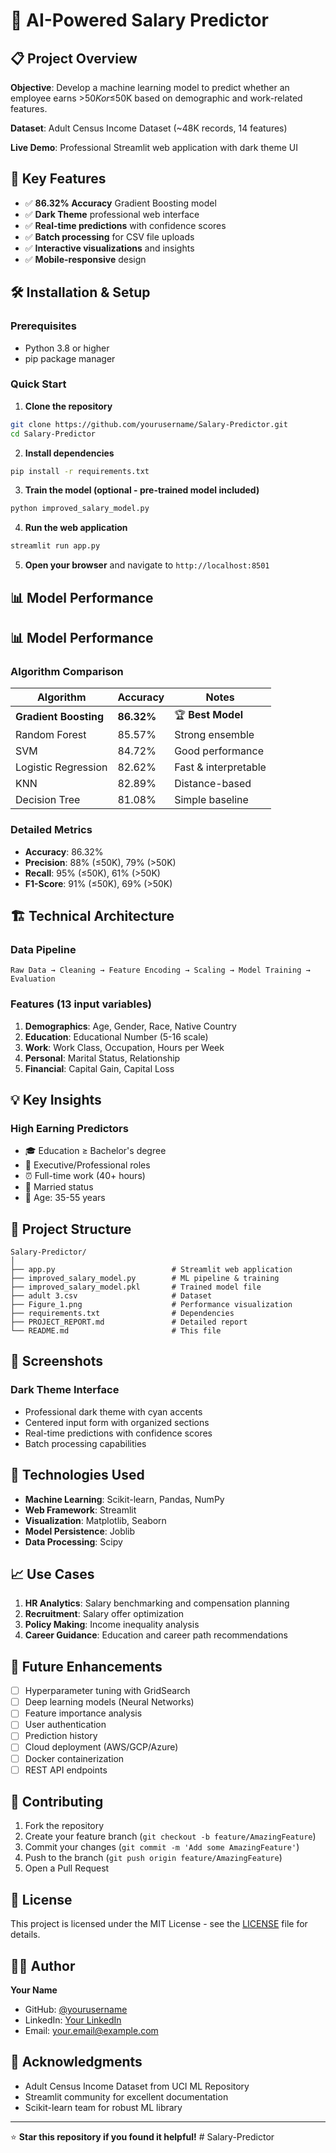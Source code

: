 # 🚀 AI-Powered Salary Predictor

## 📋 Project Overview

**Objective**: Develop a machine learning model to predict whether an employee earns >$50K or ≤$50K based on demographic and work-related features.

**Dataset**: Adult Census Income Dataset (~48K records, 14 features)

**Live Demo**: Professional Streamlit web application with dark theme UI

## 🎯 Key Features

- ✅ **86.32% Accuracy** Gradient Boosting model
- ✅ **Dark Theme** professional web interface
- ✅ **Real-time predictions** with confidence scores
- ✅ **Batch processing** for CSV file uploads
- ✅ **Interactive visualizations** and insights
- ✅ **Mobile-responsive** design

## 🛠️ Installation & Setup

### Prerequisites

- Python 3.8 or higher
- pip package manager

### Quick Start

1. **Clone the repository**
```bash
git clone https://github.com/yourusername/Salary-Predictor.git
cd Salary-Predictor
```

2. **Install dependencies**

```bash
pip install -r requirements.txt
```

3. **Train the model (optional - pre-trained model included)**

```bash
python improved_salary_model.py
```

4. **Run the web application**

```bash
streamlit run app.py
```

5. **Open your browser** and navigate to `http://localhost:8501`

## 📊 Model Performance

## 📊 Model Performance

### Algorithm Comparison

| Algorithm             | Accuracy   | Notes                |
| --------------------- | ---------- | -------------------- |
| **Gradient Boosting** | **86.32%** | 🏆 **Best Model**    |
| Random Forest         | 85.57%     | Strong ensemble      |
| SVM                   | 84.72%     | Good performance     |
| Logistic Regression   | 82.62%     | Fast & interpretable |
| KNN                   | 82.89%     | Distance-based       |
| Decision Tree         | 81.08%     | Simple baseline      |

### Detailed Metrics

- **Accuracy**: 86.32%
- **Precision**: 88% (≤50K), 79% (>50K)
- **Recall**: 95% (≤50K), 61% (>50K)
- **F1-Score**: 91% (≤50K), 69% (>50K)

## 🏗️ Technical Architecture

### Data Pipeline

```
Raw Data → Cleaning → Feature Encoding → Scaling → Model Training → Evaluation
```

### Features (13 input variables)

1. **Demographics**: Age, Gender, Race, Native Country
2. **Education**: Educational Number (5-16 scale)
3. **Work**: Work Class, Occupation, Hours per Week
4. **Personal**: Marital Status, Relationship
5. **Financial**: Capital Gain, Capital Loss

## 💡 Key Insights

### High Earning Predictors

- 🎓 Education ≥ Bachelor's degree
- 👔 Executive/Professional roles
- ⏰ Full-time work (40+ hours)
- 💍 Married status
- 🎂 Age: 35-55 years

## 📁 Project Structure

```
Salary-Predictor/
│
├── app.py                          # Streamlit web application
├── improved_salary_model.py        # ML pipeline & training
├── improved_salary_model.pkl       # Trained model file
├── adult 3.csv                     # Dataset
├── Figure_1.png                    # Performance visualization
├── requirements.txt                # Dependencies
├── PROJECT_REPORT.md               # Detailed report
└── README.md                       # This file
```

## 🎨 Screenshots

### Dark Theme Interface

- Professional dark theme with cyan accents
- Centered input form with organized sections
- Real-time predictions with confidence scores
- Batch processing capabilities

## 🔧 Technologies Used

- **Machine Learning**: Scikit-learn, Pandas, NumPy
- **Web Framework**: Streamlit
- **Visualization**: Matplotlib, Seaborn
- **Model Persistence**: Joblib
- **Data Processing**: Scipy

## 📈 Use Cases

1. **HR Analytics**: Salary benchmarking and compensation planning
2. **Recruitment**: Salary offer optimization
3. **Policy Making**: Income inequality analysis
4. **Career Guidance**: Education and career path recommendations

## 🚀 Future Enhancements

- [ ] Hyperparameter tuning with GridSearch
- [ ] Deep learning models (Neural Networks)
- [ ] Feature importance analysis
- [ ] User authentication
- [ ] Prediction history
- [ ] Cloud deployment (AWS/GCP/Azure)
- [ ] Docker containerization
- [ ] REST API endpoints

## 🤝 Contributing

1. Fork the repository
2. Create your feature branch (`git checkout -b feature/AmazingFeature`)
3. Commit your changes (`git commit -m 'Add some AmazingFeature'`)
4. Push to the branch (`git push origin feature/AmazingFeature`)
5. Open a Pull Request

## 📄 License

This project is licensed under the MIT License - see the [LICENSE](LICENSE) file for details.

## 👨‍💻 Author

**Your Name**

- GitHub: [@yourusername](https://github.com/yourusername)
- LinkedIn: [Your LinkedIn](https://linkedin.com/in/yourprofile)
- Email: your.email@example.com

## 🙏 Acknowledgments

- Adult Census Income Dataset from UCI ML Repository
- Streamlit community for excellent documentation
- Scikit-learn team for robust ML library

---

⭐ **Star this repository if you found it helpful!**
#   S a l a r y - P r e d i c t o r  
 